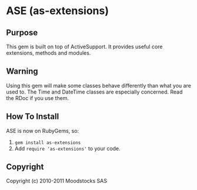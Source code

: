 # ASE (as-extensions)

## Purpose

This gem is built on top of ActiveSupport. It provides useful core
extensions, methods and modules.

## Warning

Using this gem will make some classes behave differently than what you
are used to. The Time and DateTime classes are especially concerned.
Read the RDoc if you use them.

## How To Install

ASE is now on RubyGems, so:

1. `gem install as-extensions`
2. Add `require 'as-extensions'` to your code.

## Copyright

Copyright (c) 2010-2011 Moodstocks SAS

